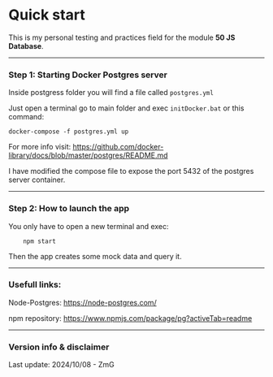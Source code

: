 
# Quick start

This is my personal testing and practices field for the module **50 JS Database**.

---

### Step 1: Starting Docker Postgres server 

Inside postgress folder you will find a file called `postgres.yml`

Just open a terminal go to main folder and exec `initDocker.bat` or this command: 
```
docker-compose -f postgres.yml up
```
For more info visit: https://github.com/docker-library/docs/blob/master/postgres/README.md

I have modified the compose file to expose the port 5432 of the postgres server container. 

---

### Step 2: How to launch the app

You only have to open a new terminal and exec: 
```
    npm start
```

Then the app creates some mock data and query it. 

---

### Usefull links: 

Node-Postgres: https://node-postgres.com/

npm repository: https://www.npmjs.com/package/pg?activeTab=readme


---

### Version info & disclaimer

Last update: 2024/10/08 - ZmG
